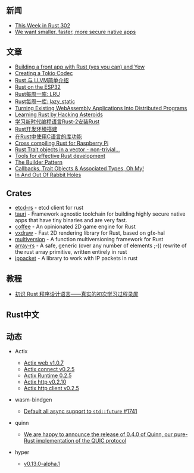 ## 新闻

- [This Week in Rust 302](https://this-week-in-rust.org/blog/2019/09/03/this-week-in-rust-302/)
- [We want smaller, faster, more secure native apps](https://medium.com/tauri-apps/we-want-smaller-faster-more-secure-native-apps-77222f590c64?source=rss------rust-5)

## 文章

- [Building a front app with Rust (yes you can) and Yew](https://medium.com/@terry.raimondo/building-a-front-app-with-rust-yes-you-can-and-yew-11e7835d768f?source=rss------rust-5)
- [Creating a Tokio Codec](https://dev.to/jtenner/creating-a-tokio-codec-1f0l)
- [Rust 与 LLVM简单介绍](https://juejin.im/post/5d6f2f2e6fb9a06b244339d4)
- [Rust on the ESP32](https://mabez.dev/blog/posts/esp32-rust/)
- [Rust每周一库: LRU](https://colobu.com/2019/09/06/rust-lib-per-week-lru-rs/?utm_source=tuicool&utm_medium=referral)
- [Rust每周一库: lazy_static](https://colobu.com/2019/09/08/rust-lib-per-week-lazy-static/?utm_source=tuicool&utm_medium=referral)
- [Turning Existing WebAssembly Applications Into Distributed Programs](https://medium.com/perlin-network/turning-existing-webassembly-applications-into-distributed-programs-33b817462aa6?source=rss------rust-5)
- [Learning Rust by Hacking Asteroids](https://medium.com/@JoeKreydt/learning-rust-by-hacking-asteroids-a4b14cdf812a?source=rss------rust-5)
- [学习新时代编程语言Rust-2安装Rust](https://blog.csdn.net/tianlangstudio/article/details/100622702)
- [Rust开发环境搭建](https://www.cnblogs.com/isaboy/p/rust_language_prog.html)
- [在Rust中使用C语言的库功能](https://www.cnblogs.com/aguncn/p/11481272.html)
- [Cross compiling Rust for Raspberry Pi](https://dev.to/h_ajsf/cross-compiling-rust-for-raspberry-pi-4iai)
- [Rust Trait objects in a vector - non-trivial...](https://dev.to/magnusstrale/rust-trait-objects-in-a-vector-non-trivial-4co5)
- [Tools for effective Rust development](https://dev.to/msfjarvis/tools-for-effective-rust-development-3mb4)
- [The Builder Pattern](https://dev.to/deciduously/the-builder-pattern-249l)
- [Callbacks, Trait Objects & Associated Types, Oh My!](https://dev.to/deciduously/callbacks-trait-objects-and-associated-types-oh-my-2o2i)
- [In And Out Of Rabbit Holes](https://dev.to/deciduously/in-and-out-of-rabbit-holes-5717)

## Crates

- [etcd-rs](https://github.com/ccc13/etcd-rs) - etcd client for rust
- [tauri](https://github.com/tauri-apps/tauri) - Framework agnostic toolchain for building highly secure native apps that have tiny binaries and are very fast.
- [coffee](https://github.com/hecrj/coffee) - An opinionated 2D game engine for Rust
- [vxdraw](https://github.com/Omen-of-Aecio/vxdraw) - Fast 2D rendering library for Rust, based on gfx-hal
- [multiversion](https://github.com/calebzulawski/multiversion) - A function multiversioning framework for Rust
- [array-rs](https://github.com/charliethomson/array-rs) - A safe, generic (over any number of elements ;-)) rewrite of the rust array primitive, written entirely in rust
- [ippacket](https://github.com/hankbao/ippacket) - A library to work with IP packets in rust

## 教程

- [初识 Rust 程序设计语言——真实的初次学习过程录屏](https://www.bilibili.com/video/av66872895)

## Rust中文

## 动态

- Actix
  - [Actix web v1.0.7](https://github.com/actix/actix-web/releases/tag/web-v1.0.7)
  - [Actix connect v0.2.5](https://github.com/actix/actix-net/releases/tag/connect-v0.2.5)
  - [Actix Runtime 0.2.5](https://github.com/actix/actix-net/releases/tag/rt-0.2.5)
  - [Actix http v0.2.10](https://github.com/actix/actix-web/releases/tag/http-v0.2.10)
  - [Actix http client v0.2.5](https://github.com/actix/actix-web/releases/tag/awc-v0.2.5)

- wasm-bindgen
  - [Default all async support to `std::future` #1741](https://github.com/rustwasm/wasm-bindgen/pull/1741)

- quinn
  - [We are happy to announce the release of 0.4.0 of Quinn, our pure-Rust implementation of the QUIC protocol](https://github.com/djc/quinn/releases/tag/0.4.0)

- hyper
  - [v0.13.0-alpha.1](https://github.com/hyperium/hyper/releases/tag/v0.13.0-alpha.1)
